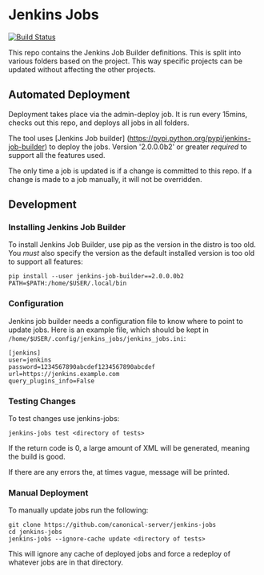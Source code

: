 # Jenkins Jobs

[![Build Status](https://travis-ci.org/canonical-server/jenkins-jobs.svg?branch=master)](https://travis-ci.org/canonical-server/jenkins-jobs)

This repo contains the Jenkins Job Builder definitions. This is
split into various folders based on the project. This way specific
projects can be updated without affecting the other projects. 

## Automated Deployment

Deployment takes place via the admin-deploy job. It is run every
15mins, checks out this repo, and deploys all jobs in all folders.

The tool uses [Jenkins Job builder]
(https://pypi.python.org/pypi/jenkins-job-builder) to
deploy the jobs. Version '2.0.0.0b2' or greater *required* to
support all the features used.

The only time a job is updated is if a change is committed to this
repo. If a change is made to a job manually, it will not be
overridden.

## Development

### Installing Jenkins Job Builder

To install Jenkins Job Builder, use pip as the version in the
distro is too old. You *must* also specify the version as the
default installed version is too old to support all features:

```
pip install --user jenkins-job-builder==2.0.0.0b2
PATH=$PATH:/home/$USER/.local/bin
```

### Configuration

Jenkins job builder needs a configuration file to know where
to point to update jobs. Here is an example file, which should
be kept in `/home/$USER/.config/jenkins_jobs/jenkins_jobs.ini`:

```
[jenkins]
user=jenkins
password=1234567890abcdef1234567890abcdef
url=https://jenkins.example.com
query_plugins_info=False
```

### Testing Changes

To test changes use jenkins-jobs:

```
jenkins-jobs test <directory of tests>
```

If the return code is 0, a large amount of XML will be
generated, meaning the build is good.

If there are any errors the, at times vague, message will be
printed.

### Manual Deployment

To manually update jobs run the following:

```
git clone https://github.com/canonical-server/jenkins-jobs
cd jenkins-jobs
jenkins-jobs --ignore-cache update <directory of tests>
```

This will ignore any cache of deployed jobs and force a
redeploy of whatever jobs are in that directory.
